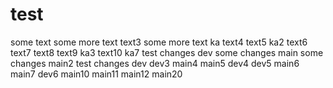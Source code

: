 # test
some text
some more text
text3
some more text ka
text4
text5
ka2
text6
text7
text8
text9
ka3
text10
ka7
test changes dev
some changes main
some changes main2
test changes dev
dev3
main4
main5
dev4
dev5
main6
main7
dev6
main10
main11
main12
main20
